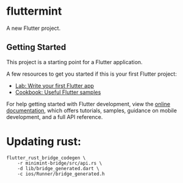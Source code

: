 # fluttermint

A new Flutter project.

## Getting Started

This project is a starting point for a Flutter application.

A few resources to get you started if this is your first Flutter project:

- [Lab: Write your first Flutter app](https://docs.flutter.dev/get-started/codelab)
- [Cookbook: Useful Flutter samples](https://docs.flutter.dev/cookbook)

For help getting started with Flutter development, view the
[online documentation](https://docs.flutter.dev/), which offers tutorials,
samples, guidance on mobile development, and a full API reference.

# Updating rust:

```
flutter_rust_bridge_codegen \
    -r minimint-bridge/src/api.rs \
    -d lib/bridge_generated.dart \
    -c ios/Runner/bridge_generated.h
```
